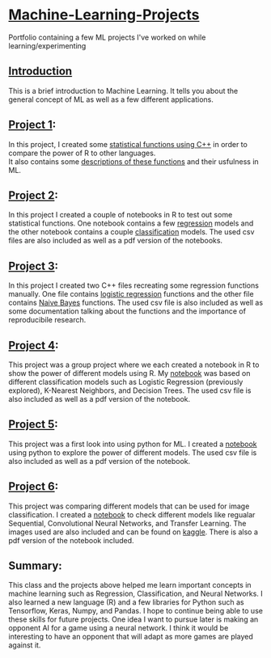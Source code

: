 # [Machine-Learning-Projects](https://rubenmathew24.github.io/Machine-Learning-Projects/)
Portfolio containing a few ML projects I've worked on while learning/experimenting

## [Introduction](MLIntroduction.pdf)
This is a brief introduction to Machine Learning. It tells you about the general concept of ML as well as a few different applications.

## [Project 1](Component1/):

In this project, I created some [statistical functions using C++](Component1/functions.cpp) in order to compare the power of R to other languages.  
It also contains some [descriptions of these functions](Component1/StatFunctions.pdf) and their usfulness in ML.

## [Project 2](Component2/):

In this project I created a couple of notebooks in R to test out some statistical functions. One notebook contains a few [regression](Component2/Regression.Rmd) models and the other notebook contains a couple [classification](Component2/Classification.Rmd) models. The used csv files are also included as well as a pdf version of the notebooks.

## [Project 3](Component3/):

In this project I created two C++ files recreating some regression functions manually. One file contains [logistic regression](Component3/logistic.cpp) functions and the other file contains [Naive Bayes](Component3/bayes.cpp) functions. The used csv file is also included as well as some documentation talking about the functions and the importance of reproducibile research.

## [Project 4](Component4/):

This project was a group project where we each created a notebook in R to show the power of different models using R. My [notebook](Component4/Part%202.Rmd) was based on different classification models such as Logistic Regression (previously explored), K-Nearest Neighbors, and Decision Trees. The used csv file is also included as well as a pdf version of the notebook.

## [Project 5](Component5/):

This project was a first look into using python for ML. I created a [notebook](Component5/Portfolio_5.ipynb) using python to explore the power of different models. The used csv file is also included as well as a pdf version of the notebook.

## [Project 6](Component6/):

This project was comparing different models that can be used for image classification. I created a [notebook](Component6/Portfolio_6.ipynb) to check different models like regualar Sequential, Convolutional Neural Networks, and Transfer Learning. The images used are also included and can be found on [kaggle](https://www.kaggle.com/datasets/gpiosenka/cards-image-datasetclassification/code?resource=download). There is also a pdf version of the notebook included.

## Summary:

This class and the projects above helped me learn important concepts in machine learning such as Regression, Classification, and Neural Networks. I also learned a new language (R) and a few libraries for Python such as Tensorflow, Keras, Numpy, and Pandas. I hope to continue being able to use these skills for future projects. One idea I want to pursue later is making an opponent AI for a game using a neural network. I think it would be interesting to have an opponent that will adapt as more games are played against it.